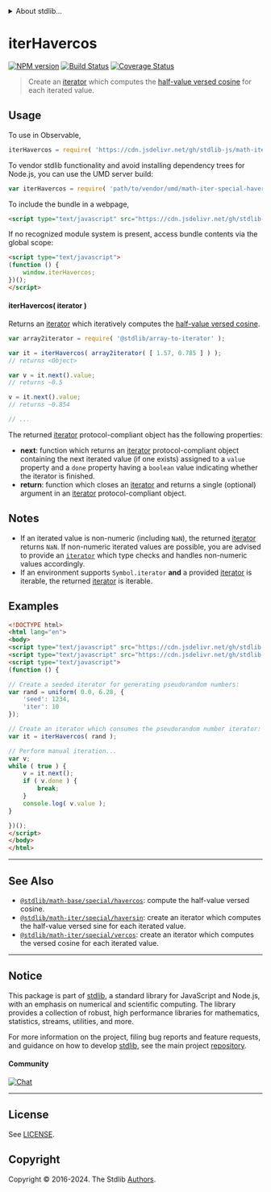 <!--

@license Apache-2.0

Copyright (c) 2020 The Stdlib Authors.

Licensed under the Apache License, Version 2.0 (the "License");
you may not use this file except in compliance with the License.
You may obtain a copy of the License at

   http://www.apache.org/licenses/LICENSE-2.0

Unless required by applicable law or agreed to in writing, software
distributed under the License is distributed on an "AS IS" BASIS,
WITHOUT WARRANTIES OR CONDITIONS OF ANY KIND, either express or implied.
See the License for the specific language governing permissions and
limitations under the License.

-->


<details>
  <summary>
    About stdlib...
  </summary>
  <p>We believe in a future in which the web is a preferred environment for numerical computation. To help realize this future, we've built stdlib. stdlib is a standard library, with an emphasis on numerical and scientific computation, written in JavaScript (and C) for execution in browsers and in Node.js.</p>
  <p>The library is fully decomposable, being architected in such a way that you can swap out and mix and match APIs and functionality to cater to your exact preferences and use cases.</p>
  <p>When you use stdlib, you can be absolutely certain that you are using the most thorough, rigorous, well-written, studied, documented, tested, measured, and high-quality code out there.</p>
  <p>To join us in bringing numerical computing to the web, get started by checking us out on <a href="https://github.com/stdlib-js/stdlib">GitHub</a>, and please consider <a href="https://opencollective.com/stdlib">financially supporting stdlib</a>. We greatly appreciate your continued support!</p>
</details>

# iterHavercos

[![NPM version][npm-image]][npm-url] [![Build Status][test-image]][test-url] [![Coverage Status][coverage-image]][coverage-url] <!-- [![dependencies][dependencies-image]][dependencies-url] -->

> Create an [iterator][mdn-iterator-protocol] which computes the [half-value versed cosine][@stdlib/math/base/special/havercos] for each iterated value.

<!-- Section to include introductory text. Make sure to keep an empty line after the intro `section` element and another before the `/section` close. -->

<section class="intro">

</section>

<!-- /.intro -->

<!-- Package usage documentation. -->



<section class="usage">

## Usage

To use in Observable,

```javascript
iterHavercos = require( 'https://cdn.jsdelivr.net/gh/stdlib-js/math-iter-special-havercos@umd/browser.js' )
```

To vendor stdlib functionality and avoid installing dependency trees for Node.js, you can use the UMD server build:

```javascript
var iterHavercos = require( 'path/to/vendor/umd/math-iter-special-havercos/index.js' )
```

To include the bundle in a webpage,

```html
<script type="text/javascript" src="https://cdn.jsdelivr.net/gh/stdlib-js/math-iter-special-havercos@umd/browser.js"></script>
```

If no recognized module system is present, access bundle contents via the global scope:

```html
<script type="text/javascript">
(function () {
    window.iterHavercos;
})();
</script>
```

#### iterHavercos( iterator )

Returns an [iterator][mdn-iterator-protocol] which iteratively computes the [half-value versed cosine][@stdlib/math/base/special/havercos].

```javascript
var array2iterator = require( '@stdlib/array-to-iterator' );

var it = iterHavercos( array2iterator( [ 1.57, 0.785 ] ) );
// returns <Object>

var v = it.next().value;
// returns ~0.5

v = it.next().value;
// returns ~0.854

// ...
```

The returned [iterator][mdn-iterator-protocol] protocol-compliant object has the following properties:

-   **next**: function which returns an [iterator][mdn-iterator-protocol] protocol-compliant object containing the next iterated value (if one exists) assigned to a `value` property and a `done` property having a `boolean` value indicating whether the iterator is finished.
-   **return**: function which closes an [iterator][mdn-iterator-protocol] and returns a single (optional) argument in an [iterator][mdn-iterator-protocol] protocol-compliant object.

</section>

<!-- /.usage -->

<!-- Package usage notes. Make sure to keep an empty line after the `section` element and another before the `/section` close. -->

<section class="notes">

## Notes

-   If an iterated value is non-numeric (including `NaN`), the returned [iterator][mdn-iterator-protocol] returns `NaN`. If non-numeric iterated values are possible, you are advised to provide an [`iterator`][mdn-iterator-protocol] which type checks and handles non-numeric values accordingly.
-   If an environment supports `Symbol.iterator` **and** a provided [iterator][mdn-iterator-protocol] is iterable, the returned [iterator][mdn-iterator-protocol] is iterable.

</section>

<!-- /.notes -->

<!-- Package usage examples. -->

<section class="examples">

## Examples

<!-- eslint no-undef: "error" -->

```html
<!DOCTYPE html>
<html lang="en">
<body>
<script type="text/javascript" src="https://cdn.jsdelivr.net/gh/stdlib-js/random-iter-uniform@umd/browser.js"></script>
<script type="text/javascript" src="https://cdn.jsdelivr.net/gh/stdlib-js/math-iter-special-havercos@umd/browser.js"></script>
<script type="text/javascript">
(function () {

// Create a seeded iterator for generating pseudorandom numbers:
var rand = uniform( 0.0, 6.28, {
    'seed': 1234,
    'iter': 10
});

// Create an iterator which consumes the pseudorandom number iterator:
var it = iterHavercos( rand );

// Perform manual iteration...
var v;
while ( true ) {
    v = it.next();
    if ( v.done ) {
        break;
    }
    console.log( v.value );
}

})();
</script>
</body>
</html>
```

</section>

<!-- /.examples -->

<!-- Section to include cited references. If references are included, add a horizontal rule *before* the section. Make sure to keep an empty line after the `section` element and another before the `/section` close. -->

<section class="references">

</section>

<!-- /.references -->

<!-- Section for related `stdlib` packages. Do not manually edit this section, as it is automatically populated. -->

<section class="related">

* * *

## See Also

-   <span class="package-name">[`@stdlib/math-base/special/havercos`][@stdlib/math/base/special/havercos]</span><span class="delimiter">: </span><span class="description">compute the half-value versed cosine.</span>
-   <span class="package-name">[`@stdlib/math-iter/special/haversin`][@stdlib/math/iter/special/haversin]</span><span class="delimiter">: </span><span class="description">create an iterator which computes the half-value versed sine for each iterated value.</span>
-   <span class="package-name">[`@stdlib/math-iter/special/vercos`][@stdlib/math/iter/special/vercos]</span><span class="delimiter">: </span><span class="description">create an iterator which computes the versed cosine for each iterated value.</span>

</section>

<!-- /.related -->

<!-- Section for all links. Make sure to keep an empty line after the `section` element and another before the `/section` close. -->


<section class="main-repo" >

* * *

## Notice

This package is part of [stdlib][stdlib], a standard library for JavaScript and Node.js, with an emphasis on numerical and scientific computing. The library provides a collection of robust, high performance libraries for mathematics, statistics, streams, utilities, and more.

For more information on the project, filing bug reports and feature requests, and guidance on how to develop [stdlib][stdlib], see the main project [repository][stdlib].

#### Community

[![Chat][chat-image]][chat-url]

---

## License

See [LICENSE][stdlib-license].


## Copyright

Copyright &copy; 2016-2024. The Stdlib [Authors][stdlib-authors].

</section>

<!-- /.stdlib -->

<!-- Section for all links. Make sure to keep an empty line after the `section` element and another before the `/section` close. -->

<section class="links">

[npm-image]: http://img.shields.io/npm/v/@stdlib/math-iter-special-havercos.svg
[npm-url]: https://npmjs.org/package/@stdlib/math-iter-special-havercos

[test-image]: https://github.com/stdlib-js/math-iter-special-havercos/actions/workflows/test.yml/badge.svg?branch=v0.2.1
[test-url]: https://github.com/stdlib-js/math-iter-special-havercos/actions/workflows/test.yml?query=branch:v0.2.1

[coverage-image]: https://img.shields.io/codecov/c/github/stdlib-js/math-iter-special-havercos/main.svg
[coverage-url]: https://codecov.io/github/stdlib-js/math-iter-special-havercos?branch=main

<!--

[dependencies-image]: https://img.shields.io/david/stdlib-js/math-iter-special-havercos.svg
[dependencies-url]: https://david-dm.org/stdlib-js/math-iter-special-havercos/main

-->

[chat-image]: https://img.shields.io/gitter/room/stdlib-js/stdlib.svg
[chat-url]: https://app.gitter.im/#/room/#stdlib-js_stdlib:gitter.im

[stdlib]: https://github.com/stdlib-js/stdlib

[stdlib-authors]: https://github.com/stdlib-js/stdlib/graphs/contributors

[umd]: https://github.com/umdjs/umd
[es-module]: https://developer.mozilla.org/en-US/docs/Web/JavaScript/Guide/Modules

[deno-url]: https://github.com/stdlib-js/math-iter-special-havercos/tree/deno
[deno-readme]: https://github.com/stdlib-js/math-iter-special-havercos/blob/deno/README.md
[umd-url]: https://github.com/stdlib-js/math-iter-special-havercos/tree/umd
[umd-readme]: https://github.com/stdlib-js/math-iter-special-havercos/blob/umd/README.md
[esm-url]: https://github.com/stdlib-js/math-iter-special-havercos/tree/esm
[esm-readme]: https://github.com/stdlib-js/math-iter-special-havercos/blob/esm/README.md
[branches-url]: https://github.com/stdlib-js/math-iter-special-havercos/blob/main/branches.md

[stdlib-license]: https://raw.githubusercontent.com/stdlib-js/math-iter-special-havercos/main/LICENSE

[mdn-iterator-protocol]: https://developer.mozilla.org/en-US/docs/Web/JavaScript/Reference/Iteration_protocols#The_iterator_protocol

<!-- <related-links> -->

[@stdlib/math/base/special/havercos]: https://github.com/stdlib-js/math-base-special-havercos/tree/umd

[@stdlib/math/iter/special/haversin]: https://github.com/stdlib-js/math-iter-special-haversin/tree/umd

[@stdlib/math/iter/special/vercos]: https://github.com/stdlib-js/math-iter-special-vercos/tree/umd

<!-- </related-links> -->

</section>

<!-- /.links -->
